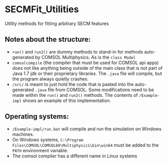# SECMFit_Utilities
Utility methods for fitting arbitrary SECM features

## Notes about the structure:
- `run()` and `run2()` are dummy methods to stand-in for methods auto-generated by COMSOL Multiphysics. As is the `class Model`
- `comsolcompile` (the compiler that must be used for COMSOL api apps) does not like anything being outside of the main class that is not part of Java 1.7 jdk or their proprietary libraries. The `.java` file will compile, but the program always quietly crashes.
- `/src/` is meant to just hold the code that is pasted into the auto-generated `.java` file from COMSOL. Some modifications need to be made within the `run()` and `run2()` methods. The contents of `/Example-impl` shows an example of this implementation.

## Operating systems:
- `/Example-impl/run.bat` will compile and run the simulation on Windows machines.
- On Windows systems, `C:\Program Files\COMSOL\COMSOL60\Multiphysics\bin\win64` must be added to the `PATH` environment variable.
- The comsol compiler has a different name in Linux systems
